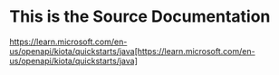 # This is the Source Documentation

https://learn.microsoft.com/en-us/openapi/kiota/quickstarts/java[https://learn.microsoft.com/en-us/openapi/kiota/quickstarts/java]
